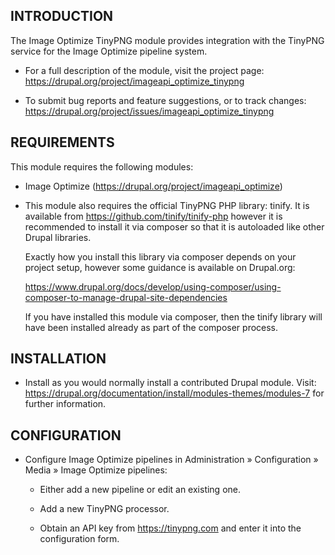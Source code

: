 INTRODUCTION
------------

The Image Optimize TinyPNG module provides integration with the TinyPNG service
for the Image Optimize pipeline system.

  * For a full description of the module, visit the project page:
    https://drupal.org/project/imageapi_optimize_tinypng

  * To submit bug reports and feature suggestions, or to track changes:
    https://drupal.org/project/issues/imageapi_optimize_tinypng


REQUIREMENTS
------------

This module requires the following modules:

  * Image Optimize (https://drupal.org/project/imageapi_optimize)

  * This module also requires the official TinyPNG PHP library: tinify.
    It is available from https://github.com/tinify/tinify-php however it is
    recommended to install it via composer so that it is autoloaded like other
    Drupal libraries.

    Exactly how you install this library via composer depends on your project
    setup, however some guidance is available on Drupal.org:

    https://www.drupal.org/docs/develop/using-composer/using-composer-to-manage-drupal-site-dependencies

    If you have installed this module via composer, then the tinify library will
    have been installed already as part of the composer process.


INSTALLATION
------------

  * Install as you would normally install a contributed Drupal module. Visit:
    https://drupal.org/documentation/install/modules-themes/modules-7
    for further information.


CONFIGURATION
-------------

  * Configure Image Optimize pipelines in Administration » Configuration » Media
    » Image Optimize pipelines:

    * Either add a new pipeline or edit an existing one.

    * Add a new TinyPNG processor.

    * Obtain an API key from https://tinypng.com and enter it into the
      configuration form.
